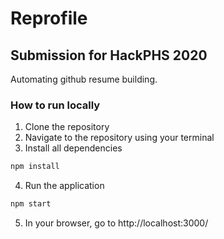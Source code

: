 # Reprofile
## Submission for HackPHS 2020

Automating github resume building.

### How to run locally

1. Clone the repository
2. Navigate to the repository using your terminal
3. Install all dependencies
```bash
npm install
```
4. Run the application
```bash
npm start
```
5. In your browser, go to http://localhost:3000/
